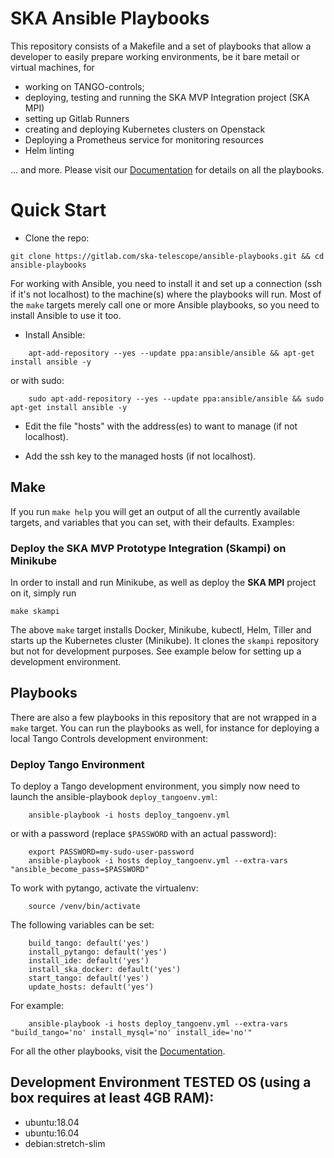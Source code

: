 # SKA Ansible Playbooks
This repository consists of a Makefile and a set of playbooks that allow a developer to easily prepare working environments, be it bare metail or virtual machines, for

* working on TANGO-controls;
* deploying, testing and running the SKA MVP Integration project (SKA MPI)
* setting up Gitlab Runners
* creating and deploying Kubernetes clusters on Openstack
* Deploying a Prometheus service for monitoring resources
* Helm linting

... and more. Please visit our [Documentation](https://developer.skatelescope.org/projects/ansible-playbooks/en/latest/) for details on all the playbooks.

# Quick Start

* Clone the repo:
```
git clone https://gitlab.com/ska-telescope/ansible-playbooks.git && cd ansible-playbooks
```

For working with Ansible, you need to install it and set up a connection (ssh if it's not localhost) to the machine(s) where the playbooks will run. Most of the `make` targets merely call one or more Ansible playbooks, so you need to install Ansible to use it too.

* Install Ansible:
``` 
    apt-add-repository --yes --update ppa:ansible/ansible && apt-get install ansible -y
```
or with sudo:
```    
    sudo apt-add-repository --yes --update ppa:ansible/ansible && sudo apt-get install ansible -y

```

* Edit the file "hosts" with the address(es) to want to manage (if not localhost).

* Add the ssh key to the managed hosts (if not localhost). 

## Make

If you run `make help` you will get an output of all the currently available targets, and variables that you can set, with their defaults. Examples:

### Deploy the SKA MVP Prototype Integration (Skampi) on Minikube

In order to install and run Minikube, as well as deploy the **SKA MPI** project on it, simply run
```
make skampi
```
The above `make` target installs Docker, Minikube, kubectl, Helm, Tiller and starts up the Kubernetes cluster (Minikube). It clones the `skampi` repository but not for development purposes. See example below for setting up a development environment.

## Playbooks
There are also a few playbooks in this repository that are not wrapped in a `make` target. You can run the playbooks as well, for instance for deploying a local Tango Controls development environment:

### Deploy Tango Environment

To deploy a Tango development environment, you simply now need to launch the ansible-playbook `deploy_tangoenv.yml`:
``` 
    ansible-playbook -i hosts deploy_tangoenv.yml 
```
or with a password (replace `$PASSWORD` with an actual password): 
```
    export PASSWORD=my-sudo-user-password
    ansible-playbook -i hosts deploy_tangoenv.yml --extra-vars "ansible_become_pass=$PASSWORD"
```

To work with pytango, activate the virtualenv:
``` 
    source /venv/bin/activate
```

The following variables can be set:
```
    build_tango: default('yes')
    install_pytango: default('yes')
    install_ide: default('yes')
    install_ska_docker: default('yes')
    start_tango: default('yes')
    update_hosts: default('yes')
```

For example:
```
    ansible-playbook -i hosts deploy_tangoenv.yml --extra-vars "build_tango='no' install_mysql='no' install_ide='no'"
```

For all the other playbooks, visit the [Documentation](https://developer.skatelescope.org/projects/ansible-playbooks/en/latest/).

## Development Environment TESTED OS (using a box requires at least 4GB RAM):
* ubuntu:18.04
* ubuntu:16.04
* debian:stretch-slim
